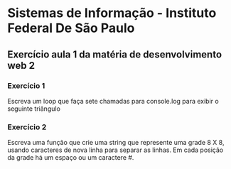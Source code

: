 #  Sistemas de Informação - Instituto Federal De São Paulo
## Exercício aula 1 da matéria de desenvolvimento web 2

### Exercício 1
Escreva um loop que faça sete chamadas para console.log para exibir o seguinte triângulo

### Exercício 2
Escreva uma função que crie uma string que represente uma grade 8 X 8, usando caracteres de nova
linha para separar as linhas. Em cada posição da grade há um espaço ou um caractere #.

